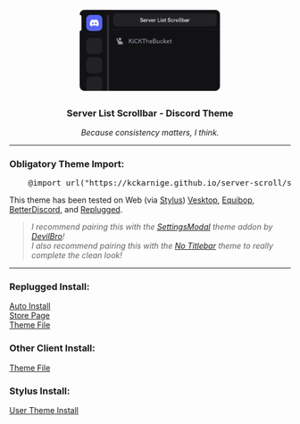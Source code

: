 <h3 align="center"></h3>

<p align="center">
    <img width="50%" src="https://raw.githubusercontent.com/kckarnige/server-scroll/refs/heads/main/thumbnail.png"></img>
</p>
<h3 align="center">Server List Scrollbar - Discord Theme</h3>
<p align="center"><i>Because consistency matters, I think.</i></p>

----

### Obligatory Theme Import:

<pre lang="css">
    @import url("https://kckarnige.github.io/server-scroll/src/serverListScrollbar.min.css");
</pre>

This theme has been tested on Web (via [Stylus](https://github.com/openstyles/stylus)) [Vesktop](https://github.com/Vencord/Vesktop/), [Equibop](https://github.com/Equicord/Equibop), [BetterDiscord](https://github.com/BetterDiscord/BetterDiscord), and [Replugged](https://github.com/replugged-org/replugged).

> *I recommend pairing this with the [SettingsModal](https://github.com/mwittrien/BetterDiscordAddons/tree/master/Themes/SettingsModal) theme addon by [DevilBro](https://github.com/mwittrien)!*      
> *I also recommend pairing this with the [No Titlebar](https://github.com/kckarnige/notitlebar-theme) theme to really complete the clean look!*

----

### Replugged Install:
[Auto Install](https://replugged.dev/install?identifier=com.kckarnige.serverlistscrollbar)     
[Store Page](https://replugged.dev/store/com.kckarnige.serverlistscrollbar)     
[Theme File](https://github.com/kckarnige/server-scroll/releases/latest/download/com.kckarnige.serverlistscrollbar.asar)

### Other Client Install:
[Theme File](https://github.com/kckarnige/server-scroll/raw/main/serverListScrollbar.theme.css)

### Stylus Install:
[User Theme Install](https://github.com/kckarnige/server-scroll/raw/main/serverListScrollbar.user.css)